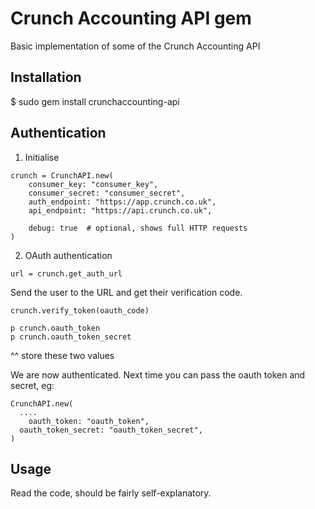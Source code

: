 Crunch Accounting API gem
=========================

Basic implementation of some of the Crunch Accounting API


Installation
------------

$ sudo gem install crunchaccounting-api


Authentication
--------------

1) Initialise

````
crunch = CrunchAPI.new(
	consumer_key: "consumer_key",
	consumer_secret: "consumer_secret",
	auth_endpoint: "https://app.crunch.co.uk",
	api_endpoint: "https://api.crunch.co.uk",

	debug: true  # optional, shows full HTTP requests
)
````

2) OAuth authentication

````
url = crunch.get_auth_url
````

Send the user to the URL and get their verification code.

````
crunch.verify_token(oauth_code)

p crunch.oauth_token
p crunch.oauth_token_secret
````

^^ store these two values

We are now authenticated.  Next time you can pass the oauth token and secret, eg:

````
CrunchAPI.new(
  ....
	oauth_token: "oauth_token",
  oauth_token_secret: "oauth_token_secret",
)
````


Usage
-----

Read the code, should be fairly self-explanatory.
